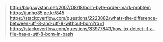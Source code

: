 > http://blog.wystan.net/2007/08/18/bom-byte-order-mark-problem
> https://junho85.pe.kr/845
> https://stackoverflow.com/questions/2223882/whats-the-difference-between-utf-8-and-utf-8-without-bom?rq=1
> https://stackoverflow.com/questions/33977843/how-to-detect-if-a-file-has-a-utf-8-bom-in-bash
